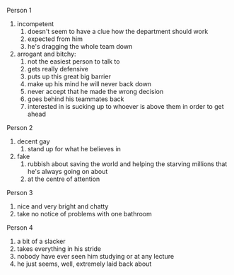 Person 1

1. incompetent
	1. doesn't seem to have a clue how the department should work
	2. expected from him
	3. he's dragging the whole team down
2. arrogant and bitchy:
	1. not the easiest person to talk to
	2. gets really defensive
	3. puts up this great big barrier
	4. make up his mind he will never back down
	5. never accept that he made the wrong decision
	6. goes behind his teammates back
	7. interested in is sucking up to whoever is above them in order to get ahead

Person 2

1. decent gay
	1. stand up for what he believes in
2. fake
	1. rubbish about saving the world and helping the starving millions that he's always going on about
	2. at the centre of attention

Person 3

1. nice and very bright and chatty
2. take no notice of problems with one bathroom

Person 4
1. a bit of a slacker
2. takes everything in his stride
3. nobody have ever seen him studying or at any lecture
4. he just seems, well, extremely laid back about
